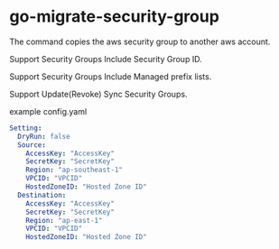 # go-migrate-security-group

The command copies the aws security group to another aws account.

Support Security Groups Include Security Group ID.

Support Security Groups Include Managed prefix lists.

Support Update(Revoke) Sync Security Groups.

example config.yaml
```yaml
Setting:
  DryRun: false
  Source:
    AccessKey: "AccessKey"
    SecretKey: "SecretKey"
    Region: "ap-southeast-1"
    VPCID: "VPCID"
    HostedZoneID: "Hosted Zone ID"
  Destination:
    AccessKey: "AccessKey"
    SecretKey: "SecretKey"
    Region: "ap-east-1"
    VPCID: "VPCID"
    HostedZoneID: "Hosted Zone ID"
```
